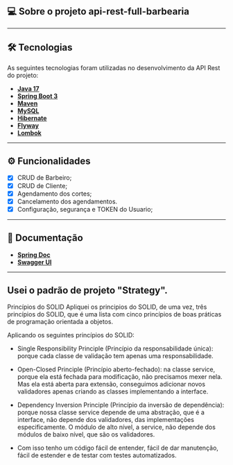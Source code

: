 ## 💻 Sobre o projeto  api-rest-full-barbearia
___

## 🛠 Tecnologias

As seguintes tecnologias foram utilizadas no desenvolvimento da API Rest do projeto:

- **[Java 17](https://www.oracle.com/java)**
- **[Spring Boot 3](https://spring.io/projects/spring-boot)**
- **[Maven](https://maven.apache.org)**
- **[MySQL](https://www.mysql.com)**
- **[Hibernate](https://hibernate.org)**
- **[Flyway](https://flywaydb.org)**
- **[Lombok](https://projectlombok.org)**
___

## ⚙️ Funcionalidades

- [x] CRUD de Barbeiro;
- [x] CRUD de Cliente;
- [x] Agendamento dos cortes;
- [x] Cancelamento dos agendamentos.
- [x] Configuração, segurança e TOKEN do Usuario;
___

## 📄 Documentação

- **[Spring Doc](https://springdoc.org/)**
- **[Swagger UI](https://swagger.io/tools/swagger-ui/)**

---

## Usei o padrão de projeto "Strategy".

Princípios do SOLID
Apliquei os principios do SOLID, de uma vez, três princípios do SOLID, que é uma lista com cinco princípios de boas práticas de programação orientada a objetos.

Aplicando os seguintes princípios do SOLID:

- Single Responsibility Principle (Princípio da responsabilidade única): porque cada classe de validação tem apenas uma responsabilidade.


- Open-Closed Principle (Princípio aberto-fechado): na classe service, porque ela está fechada para modificação, não precisamos mexer nela. Mas ela está aberta para extensão, conseguimos adicionar novos validadores apenas criando as classes implementando a interface.

 
- Dependency Inversion Principle (Princípio da inversão de dependência): porque nossa classe service depende de uma abstração, que é a interface, não depende dos validadores, das implementações especificamente. O módulo de alto nível, a service, não depende dos módulos de baixo nível, que são os validadores.

 
- Com isso tenho um código fácil de entender, fácil de dar manutenção, fácil de estender e de testar com testes automatizados.